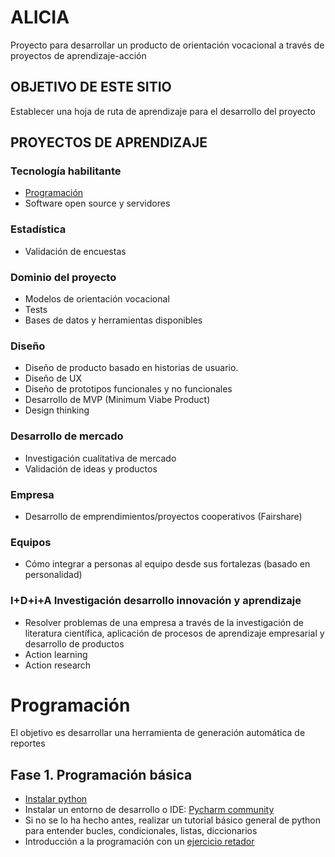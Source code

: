# ALICIA
Proyecto  para desarrollar un producto de orientación vocacional a través de proyectos de aprendizaje-acción
## OBJETIVO DE ESTE SITIO
Establecer una hoja de ruta de aprendizaje para el desarrollo del proyecto

##  PROYECTOS DE APRENDIZAJE
### Tecnología habilitante
- [Programación](#programación)
- Software open source y servidores
### Estadística
- Validación de encuestas
### Dominio del proyecto
- Modelos de orientación vocacional
- Tests
- Bases de datos y herramientas disponibles
### Diseño
- Diseño de producto basado en historias de usuario.
- Diseño de UX
- Diseño de prototipos funcionales y no funcionales
- Desarrollo de MVP (Minimum Viabe Product)
- Design thinking
### Desarrollo de mercado
- Investigación cualitativa de mercado
- Validación de ideas y productos
### Empresa
- Desarrollo de emprendimientos/proyectos cooperativos (Fairshare)
### Equipos
- Cómo integrar a personas al equipo desde sus fortalezas (basado en personalidad)
### I+D+i+A Investigación desarrollo innovación y aprendizaje
- Resolver problemas de una empresa a través de la investigación de literatura científica, aplicación de procesos de aprendizaje empresarial y desarrollo de productos
- Action learning
- Action research

# Programación
El objetivo es desarrollar una herramienta de generación automática de reportes

## Fase 1. Programación básica
- [Instalar python](https://www.python.org/downloads/)
- Instalar un entorno de desarrollo o IDE: [Pycharm community](www.jetbrains.com/pycharm/download)
- Si no se lo ha hecho antes, realizar un tutorial básico general de python para entender bucles, condicionales, listas, diccionarios 
- Introducción a la programación con un [ejercicio retador](https://github.com/yuyanalab/ALICIA/tree/main/python/tutorial1)

